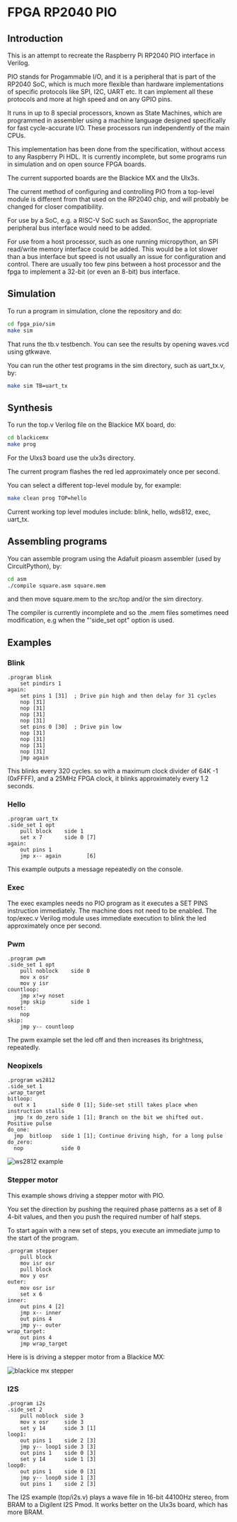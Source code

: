 # FPGA RP2040 PIO

## Introduction

This is an attempt to recreate the Raspberry Pi RP2040 PIO interface in Verilog.

PIO stands for Progammable I/O, and it is a peripheral that is part of the RP2040 SoC, which is much more flexible than hardware implementations of specific protocols like SPI, I2C, UART etc. It can implement all these protocols and more at high speed and on any GPIO pins.

It runs in up to 8 special processors, known as State Machines, which are programmed in assembler using a machine language designed specifically for fast cycle-accurate I/O. These processors run independently of the main CPUs.

This implementation has been done from the specification, without access to any Raspberry Pi HDL. It is currently incomplete, but some programs run in simulation and on open source FPGA boards.

The current supported boards are the Blackice MX and the Ulx3s.

The current method of configuring and controlling PIO from a top-level module is different from that used on the RP2040 chip, and will probably be changed for closer compatibility.

For use by a SoC, e.g. a RISC-V SoC such as SaxonSoc, the appropriate peripheral bus interface would need to be added.

For use from a host processor, such as one running micropython, an SPI read/write memory interface could be added. This would be a lot slower than a bus interface but speed is not usually an issue for configuration and control. There are usually too few pins between a host processor and the fpga to implement a 32-bit (or even an 8-bit) bus interface.

## Simulation

To run a program in simulation, clone the repository and do:

```sh
cd fpga_pio/sim
make sim
```

That runs the tb.v testbench. You can see the results by opening waves.vcd using gtkwave.

You can run the other test programs in the sim directory, such as uart_tx.v, by:

```sh
make sim TB=uart_tx
```

## Synthesis

To run the top.v Verilog file on the Blackice MX board, do:

```sh
cd blackicemx
make prog
```

For the Ulxs3 board use the ulx3s directory.

The current program flashes the red led approximately once per second.

You can select a different top-level module by, for example:

```sh
make clean prog TOP=hello
```

Current working top level modules include: blink, hello, wds812, exec, uart_tx.

## Assembling programs

You can assemble program using the Adafuit pioasm assembler (used by CircuitPython), by:

```sh
cd asm
./compile square.asm square.mem
```

and then move square.mem to the src/top and/or the sim directory.

The compiler is currently incomplete and so the .mem files sometimes need modification, e.g when the "'side_set opt" option is used.

## Examples

### Blink

```
.program blink
    set pindirs 1
again:
    set pins 1 [31]  ; Drive pin high and then delay for 31 cycles
    nop [31]
    nop [31]
    nop [31]
    nop [31]
    set pins 0 [30]  ; Drive pin low
    nop [31]
    nop [31]
    nop [31]
    nop [31]
    jmp again
```

This blinks every 320 cycles. so with a maximum clock divider of 64K -1 (0xFFFF), and a 25MHz FPGA clock, it blinks approximately every 1.2 seconds.

### Hello

```
.program uart_tx
.side_set 1 opt
    pull block    side 1
    set x 7       side 0 [7]
again:
    out pins 1
    jmp x-- again        [6]
```

This example outputs a message repeatedly on the console.

### Exec

The exec examples needs no PIO program as it executes a SET PINS instruction immediately. The machine does not need to be enabled.
The top/exec.v Verilog module uses immediate execution to blink the led approximately once per second.

### Pwm

```
.program pwm
.side_set 1 opt
    pull noblock    side 0
    mov x osr
    mov y isr
countloop:
    jmp x!=y noset
    jmp skip        side 1
noset:
    nop
skip:
    jmp y-- countloop
```

The pwm example set the led off and then increases its brightness, repeatedly.

### Neopixels

```
.program ws2812
.side_set 1
.wrap_target
bitloop:
  out x 1        side 0 [1]; Side-set still takes place when instruction stalls
  jmp !x do_zero side 1 [1]; Branch on the bit we shifted out. Positive pulse
do_one:
  jmp  bitloop   side 1 [1]; Continue driving high, for a long pulse
do_zero:
  nop            side 0
```

![ws2812 example](https://raw.githubusercontent.com/lawrie/lawrie.github.io/master/images/ws2812.jpg)

### Stepper motor

This example shows driving a stepper motor with PIO. 

You set the direction by pushing the required phase patterns as a set of 8 4-bit values, and then you push the required number of half steps.

To start again with a new set of steps, you execute an immediate jump to the start of the program.

```
.program stepper
    pull block
    mov isr osr
    pull block
    mov y osr
outer:
    mov osr isr 
    set x 6
inner:
    out pins 4 [2]
    jmp x-- inner
    out pins 4
    jmp y-- outer
wrap_target:
    out pins 4
    jmp wrap_target
```

Here is is driving a stepper motor from a Blackice MX:

![blackice mx stepper](https://github.com/lawrie/lawrie.github.io/blob/master/images/stepper_mx.jpg)

### I2S

```
.program i2s
.side_set 2
    pull noblock  side 3
    mov x osr     side 3
    set y 14      side 3 [1]
loop1:
    out pins 1    side 2 [3]
    jmp y-- loop1 side 3 [3]
    out pins 1    side 0 [3]
    set y 14      side 1 [3]
loop0:
    out pins 1    side 0 [3]
    jmp y-- loop0 side 1 [3]
    out pins 1    side 2 [3]
```

The I2S example (top/i2s.v) plays a wave file in 16-bit 44100Hz stereo, from BRAM to a Digilent I2S Pmod. It works better on the Ulx3s board, which has more BRAM.
